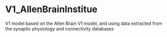 # V1_AllenBrainInstitue
 V1 model based on the Allen Brain V1 model, and using data extracted from the synaptic physiology and connectivity databases
